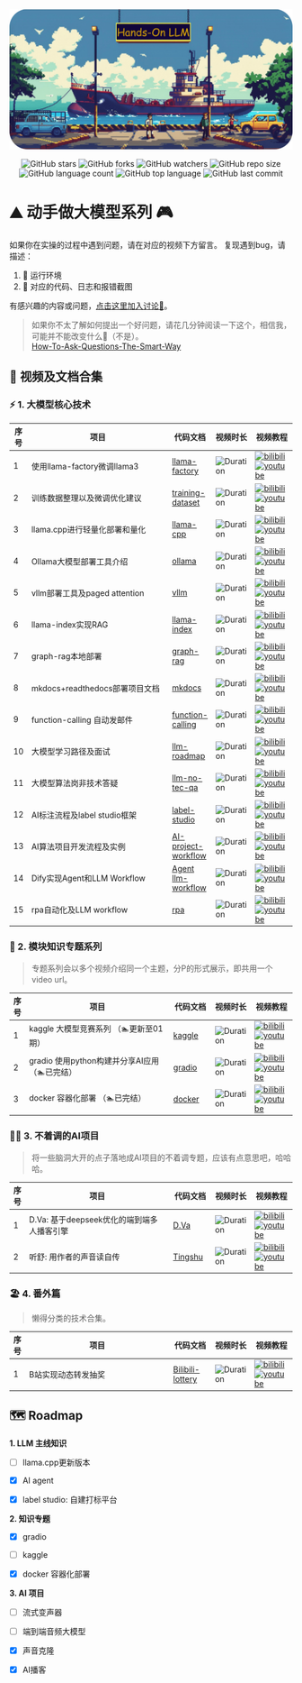 <p align="center">
  <img src="assets/logo-min.png" width="580" alt="Hands on LLMs"/>
</p>

<div align="center">

  ![GitHub stars](https://img.shields.io/github/stars/echonoshy/cgft-llm?style=social)
  ![GitHub forks](https://img.shields.io/github/forks/echonoshy/cgft-llm?style=social)
  ![GitHub watchers](https://img.shields.io/github/watchers/echonoshy/cgft-llm?style=social)
  ![GitHub repo size](https://img.shields.io/github/repo-size/echonoshy/cgft-llm)
  ![GitHub language count](https://img.shields.io/github/languages/count/echonoshy/cgft-llm)
  ![GitHub top language](https://img.shields.io/github/languages/top/echonoshy/cgft-llm)
  ![GitHub last commit](https://img.shields.io/github/last-commit/echonoshy/cgft-llm?color=red)
  
</div>


# ⛰️ 动手做大模型系列 🎮

如果你在实操的过程中遇到问题，请在对应的视频下方留言。
复现遇到bug，请描述：
1. 🎯 运行环境
2. 🧩 对应的代码、日志和报错截图

有感兴趣的内容或问题，[点击这里加入讨论🎉](https://github.com/echonoshy/cgft-llm/discussions)。

> 如果你不太了解如何提出一个好问题，请花几分钟阅读一下这个，相信我，可能并不能改变什么🤫（不是）。  
> [How-To-Ask-Questions-The-Smart-Way](https://github.com/ryanhanwu/How-To-Ask-Questions-The-Smart-Way/blob/main/README-zh_CN.md)  



## 🔬 视频及文档合集

<style>
table {
    width: 100%;
}
table th:nth-of-type(1) {
    width: 5%;
}
table th:nth-of-type(2) {
    width: 55%;
}
table th:nth-of-type(3) {
    width: 15%;
}
table th:nth-of-type(4) {
    width: 10%;
}
table th:nth-of-type(5) {
    width: 15%;
}
</style>

### ⚡ 1. 大模型核心技术

<table>
<thead>
<tr>
    <th>序号</th>
    <th>项目</th>
    <th>代码文档</th>
    <th>视频时长</th>
    <th>视频教程</th>
</tr>
</thead>
<tbody>
<tr>
    <td>1</td>
    <td>使用llama-factory微调llama3</td>
    <td><a href="llama-factory/README.md">llama-factory</a></td>
    <td><img src="https://img.shields.io/badge/Duration-43:21-blue" alt="Duration"></td>
    <td><a href="https://www.bilibili.com/video/BV1uw4m1S7Cd/"><img src="https://img.shields.io/badge/dynamic/json?label=views&style=social&logo=bilibili&query=data.stat.view&url=https%3A%2F%2Fapi.bilibili.com%2Fx%2Fweb-interface%2Fview%3Fbvid%3DBV1uw4m1S7Cd" alt="bilibili"></a> <br> <a href="https://youtu.be/Hpc4QQQuLWM"><img src="https://img.shields.io/youtube/views/Hpc4QQQuLWM?style=social" alt="youtube"></a></td>
</tr>
<tr>
    <td>2</td>
    <td>训练数据整理以及微调优化建议</td>
    <td><a href="docs/llama-factory-training-dataset.md">training-dataset</a></td>
    <td><img src="https://img.shields.io/badge/Duration-20:13-blue" alt="Duration"></td>
    <td><a href="https://www.bilibili.com/video/BV1vrksYgEP9"><img src="https://img.shields.io/badge/dynamic/json?label=views&style=social&logo=bilibili&query=data.stat.view&url=https%3A%2F%2Fapi.bilibili.com%2Fx%2Fweb-interface%2Fview%3Fbvid%3DBV1vrksYgEP9" alt="bilibili"></a> <br> <a href="https://youtu.be/tOVG1YZ9bcI"><img src="https://img.shields.io/youtube/views/tOVG1YZ9bcI?style=social" alt="youtube"></a></td>
</tr>
<tr>
    <td>3</td>
    <td>llama.cpp进行轻量化部署和量化</td>
    <td><a href="llama-cpp/README.md">llama-cpp</a></td>
    <td><img src="https://img.shields.io/badge/Duration-37:15-blue" alt="Duration"></td>
    <td><a href="https://www.bilibili.com/video/BV1et421N7TK"><img src="https://img.shields.io/badge/dynamic/json?label=views&style=social&logo=bilibili&query=data.stat.view&url=https%3A%2F%2Fapi.bilibili.com%2Fx%2Fweb-interface%2Fview%3Fbvid%3DBV1et421N7TK" alt="bilibili"></a> <br> <a href="https://youtu.be/2MYsfe0pc9A"><img src="https://img.shields.io/youtube/views/2MYsfe0pc9A?style=social" alt="youtube"></a></td>
</tr>
<tr>
    <td>4</td>
    <td>Ollama大模型部署工具介绍</td>
    <td><a href="ollama/README.md">ollama</a></td>
    <td><img src="https://img.shields.io/badge/Duration-25:48-blue" alt="Duration"></td>
    <td><a href="https://www.bilibili.com/video/BV1Gs421u7a5/"><img src="https://img.shields.io/badge/dynamic/json?label=views&style=social&logo=bilibili&query=data.stat.view&url=https%3A%2F%2Fapi.bilibili.com%2Fx%2Fweb-interface%2Fview%3Fbvid%3DBV1Gs421u7a5" alt="bilibili"></a> <br> <a href="https://youtu.be/yQ1q8YWacyE"><img src="https://img.shields.io/youtube/views/yQ1q8YWacyE?style=social" alt="youtube"></a></td>
</tr>
<tr>
    <td>5</td>
    <td>vllm部署工具及paged attention</td>
    <td><a href="vllm/README.md">vllm</a></td>
    <td><img src="https://img.shields.io/badge/Duration-31:42-blue" alt="Duration"></td>
    <td><a href="https://www.bilibili.com/video/BV1R1421r7tk"><img src="https://img.shields.io/badge/dynamic/json?label=views&style=social&logo=bilibili&query=data.stat.view&url=https%3A%2F%2Fapi.bilibili.com%2Fx%2Fweb-interface%2Fview%3Fbvid%3DBV1R1421r7tk" alt="bilibili"></a> <br> <a href="https://youtu.be/cQWzKX9gM9Q"><img src="https://img.shields.io/youtube/views/cQWzKX9gM9Q?style=social" alt="youtube"></a></td>
</tr>
<tr>
    <td>6</td>
    <td>llama-index实现RAG</td>
    <td><a href="llama-index/README.md">llama-index</a></td>
    <td><img src="https://img.shields.io/badge/Duration-28:56-blue" alt="Duration"></td>
    <td><a href="https://www.bilibili.com/video/BV1jE421A77u"><img src="https://img.shields.io/badge/dynamic/json?label=views&style=social&logo=bilibili&query=data.stat.view&url=https%3A%2F%2Fapi.bilibili.com%2Fx%2Fweb-interface%2Fview%3Fbvid%3DBV1jE421A77u" alt="bilibili"></a> <br> <a href="https://youtu.be/Q6vUx94HCDc"><img src="https://img.shields.io/youtube/views/Q6vUx94HCDc?style=social" alt="youtube"></a></td>
</tr>
<tr>
    <td>7</td>
    <td>graph-rag本地部署</td>
    <td><a href="graph-rag/README.md">graph-rag</a></td>
    <td><img src="https://img.shields.io/badge/Duration-33:17-blue" alt="Duration"></td>
    <td><a href="https://www.bilibili.com/video/BV1rE421w7t3"><img src="https://img.shields.io/badge/dynamic/json?label=views&style=social&logo=bilibili&query=data.stat.view&url=https%3A%2F%2Fapi.bilibili.com%2Fx%2Fweb-interface%2Fview%3Fbvid%3DBV1rE421w7t3" alt="bilibili"></a> <br> <a href="https://youtu.be/tFLJUXsKGsc"><img src="https://img.shields.io/youtube/views/tFLJUXsKGsc?style=social" alt="youtube"></a></td>
</tr>
<tr>
    <td>8</td>
    <td>mkdocs+readthedocs部署项目文档</td>
    <td><a href="mkdocs/README.md">mkdocs</a></td>
    <td><img src="https://img.shields.io/badge/Duration-22:34-blue" alt="Duration"></td>
    <td><a href="https://www.bilibili.com/video/BV19f421v7P9"><img src="https://img.shields.io/badge/dynamic/json?label=views&style=social&logo=bilibili&query=data.stat.view&url=https%3A%2F%2Fapi.bilibili.com%2Fx%2Fweb-interface%2Fview%3Fbvid%3DBV19f421v7P9" alt="bilibili"></a> <br> <a href="https://youtu.be/FRyvV-hj65M"><img src="https://img.shields.io/youtube/views/FRyvV-hj65M?style=social" alt="youtube"></a></td>
</tr>
<tr>
    <td>9</td>
    <td>function-calling 自动发邮件</td>
    <td><a href="function-calling/README.md">function-calling</a></td>
    <td><img src="https://img.shields.io/badge/Duration-19:45-blue" alt="Duration"></td>
    <td><a href="https://www.bilibili.com/video/BV1eH4y1c7KQ/"><img src="https://img.shields.io/badge/dynamic/json?label=views&style=social&logo=bilibili&query=data.stat.view&url=https%3A%2F%2Fapi.bilibili.com%2Fx%2Fweb-interface%2Fview%3Fbvid%3DBV1eH4y1c7KQ" alt="bilibili"></a> <br> <a href="https://youtu.be/U2tbBxtA_wQ"><img src="https://img.shields.io/youtube/views/U2tbBxtA_wQ?style=social" alt="youtube"></a></td>
</tr>
<tr>
    <td>10</td>
    <td>大模型学习路径及面试</td>
    <td><a href="docs/llm-roadmap.md">llm-roadmap</a></td>
    <td><img src="https://img.shields.io/badge/Duration-45:23-blue" alt="Duration"></td>
    <td><a href="https://www.bilibili.com/video/BV1maW4euELX"><img src="https://img.shields.io/badge/dynamic/json?label=views&style=social&logo=bilibili&query=data.stat.view&url=https%3A%2F%2Fapi.bilibili.com%2Fx%2Fweb-interface%2Fview%3Fbvid%3DBV1maW4euELX" alt="bilibili"></a> <br> <a href="https://youtu.be/-YLeUO6wwz8"><img src="https://img.shields.io/youtube/views/-YLeUO6wwz8?style=social" alt="youtube"></a></td>
</tr>
<tr>
    <td>11</td>
    <td>大模型算法岗非技术答疑</td>
    <td><a href="docs/llm-no-tec-qa.md">llm-no-tec-qa</a></td>
    <td><img src="https://img.shields.io/badge/Duration-38:51-blue" alt="Duration"></td>
    <td><a href="https://www.bilibili.com/video/BV1Kjx7ejE5M/"><img src="https://img.shields.io/badge/dynamic/json?label=views&style=social&logo=bilibili&query=data.stat.view&url=https%3A%2F%2Fapi.bilibili.com%2Fx%2Fweb-interface%2Fview%3Fbvid%3DBV1Kjx7ejE5M" alt="bilibili"></a> <br> <a href="https://youtu.be/JrY8CL0pz68"><img src="https://img.shields.io/youtube/views/JrY8CL0pz68?style=social" alt="youtube"></a></td>
</tr>
<tr>
    <td>12</td>
    <td>AI标注流程及label studio框架</td>
    <td><a href="label-studio/README.md">label-studio</a></td>
    <td><img src="https://img.shields.io/badge/Duration-29:16-blue" alt="Duration"></td>
    <td><a href="https://www.bilibili.com/video/BV1oRxteFEJi/"><img src="https://img.shields.io/badge/dynamic/json?label=views&style=social&logo=bilibili&query=data.stat.view&url=https%3A%2F%2Fapi.bilibili.com%2Fx%2Fweb-interface%2Fview%3Fbvid%3DBV1oRxteFEJi" alt="bilibili"></a> <br> <a href="https://youtu.be/rTNrfq5Ay7o"><img src="https://img.shields.io/youtube/views/rTNrfq5Ay7o?style=social" alt="youtube"></a></td>
</tr>
<tr>
    <td>13</td>
    <td>AI算法项目开发流程及实例</td>
    <td><a href="project-workflow/AI项目开发流程.pdf">AI-project-workflow</a></td>
    <td><img src="https://img.shields.io/badge/Duration-35:27-blue" alt="Duration"></td>
    <td><a href="https://www.bilibili.com/video/BV1XSUpYmERX/"><img src="https://img.shields.io/badge/dynamic/json?label=views&style=social&logo=bilibili&query=data.stat.view&url=https%3A%2F%2Fapi.bilibili.com%2Fx%2Fweb-interface%2Fview%3Fbvid%3DBV1XSUpYmERX" alt="bilibili"></a> <br> <a href="https://youtu.be/dB9t3fcuVF8"><img src="https://img.shields.io/youtube/views/dB9t3fcuVF8?style=social" alt="youtube"></a></td>
</tr>
<tr>
    <td>14</td>
    <td>Dify实现Agent和LLM Workflow</td>
    <td><a href="./dify/agent-llm-workflow-dify.md">Agent llm-workflow</a></td>
    <td><img src="https://img.shields.io/badge/Duration-59:23-blue" alt="Duration"></td>
    <td><a href="https://www.bilibili.com/video/BV1hacaeNEQJ/"><img src="https://img.shields.io/badge/dynamic/json?label=views&style=social&logo=bilibili&query=data.stat.view&url=https%3A%2F%2Fapi.bilibili.com%2Fx%2Fweb-interface%2Fview%3Fbvid%3DBV1hacaeNEQJ" alt="bilibili"></a> <br> <a href="https://youtu.be/zU5nHsUx5ck"><img src="https://img.shields.io/youtube/views/zU5nHsUx5ck?style=social" alt="youtube"></a></td>
</tr>
<tr>
    <td>15</td>
    <td>rpa自动化及LLM workflow</td>
    <td><a href="#">rpa</a></td>
    <td><img src="https://img.shields.io/badge/Duration-13:20-blue" alt="Duration"></td>
    <td><a href="https://www.bilibili.com/video/BV1qcNUeNEXf/"><img src="https://img.shields.io/badge/dynamic/json?label=views&style=social&logo=bilibili&query=data.stat.view&url=https%3A%2F%2Fapi.bilibili.com%2Fx%2Fweb-interface%2Fview%3Fbvid%3DBV1qcNUeNEXf" alt="bilibili"></a> <br> <a href="https://youtu.be/Y7b0RVVO6QI"><img src="https://img.shields.io/youtube/views/Y7b0RVVO6QI?style=social" alt="youtube"></a></td>
</tr>
</tbody>
</table>

### 🔋 2. 模块知识专题系列

> 专题系列会以多个视频介绍同一个主题，分P的形式展示，即共用一个video url。

<table>
<thead>
<tr>
    <th>序号</th>
    <th>项目</th>
    <th>代码文档</th>
    <th>视频时长</th>
    <th>视频教程</th>
</tr>
</thead>
<tbody>
<tr>
    <td>1</td>
    <td>kaggle 大模型竞赛系列  （🏊更新至01期）</td>
    <td><a href="kaggle/getting-started.ipynb">kaggle</a></td>
    <td><img src="https://img.shields.io/badge/Duration-32:15-blue" alt="Duration"></td>
    <td><a href="https://www.bilibili.com/video/BV1vVayeREVe/"><img src="https://img.shields.io/badge/dynamic/json?label=views&style=social&logo=bilibili&query=data.stat.view&url=https%3A%2F%2Fapi.bilibili.com%2Fx%2Fweb-interface%2Fview%3Fbvid%3DBV1vVayeREVe" alt="bilibili"></a> <br> <a href="https://youtu.be/Mz4V3zinMYI"><img src="https://img.shields.io/youtube/views/Mz4V3zinMYI?style=social" alt="youtube"></a></td>
</tr>
<tr>
    <td>2</td>
    <td>gradio 使用python构建并分享AI应用（🏊已完结）</td>
    <td><a href="gradio/README.md">gradio</a></td>
    <td><img src="https://img.shields.io/badge/Duration-70:51-blue" alt="Duration"></td>
    <td><a href="https://www.bilibili.com/video/BV1TK66YYEvJ/"><img src="https://img.shields.io/badge/dynamic/json?label=views&style=social&logo=bilibili&query=data.stat.view&url=https%3A%2F%2Fapi.bilibili.com%2Fx%2Fweb-interface%2Fview%3Fbvid%3DBV1TK66YYEvJ" alt="bilibili"></a> <br> <a href="https://youtu.be/sRW_Q0Wzzwo"><img src="https://img.shields.io/youtube/views/sRW_Q0Wzzwo?style=social" alt="youtube"></a></td>
</tr>
<tr>
    <td>3</td>
    <td>docker 容器化部署     （🏊已完结）</td>
    <td><a href="docker/README.md">docker</a></td>
    <td><img src="https://img.shields.io/badge/Duration-62:59-blue" alt="Duration"></td>
    <td><a href="https://www.bilibili.com/video/BV1o7y7Y8EZ1/"><img src="https://img.shields.io/badge/dynamic/json?label=views&style=social&logo=bilibili&query=data.stat.view&url=https%3A%2F%2Fapi.bilibili.com%2Fx%2Fweb-interface%2Fview%3Fbvid%3DBV1o7y7Y8EZ1" alt="bilibili"></a> <br> <a href="https://youtu.be/DeYNR47abG8"><img src="https://img.shields.io/youtube/views/DeYNR47abG8?style=social" alt="youtube"></a></td>
</tr>
</tbody>
</table>

### 🙌🏻 3. 不着调的AI项目

> 将一些脑洞大开的点子落地成AI项目的不着调专题，应该有点意思吧，哈哈哈。

<table>
<thead>
<tr>
    <th>序号</th>
    <th>项目</th>
    <th>代码文档</th>
    <th>视频时长</th>
    <th>视频教程</th>
</tr>
</thead>
<tbody>
<tr>
    <td>1</td>
    <td>D.Va: 基于deepseek优化的端到端多人播客引擎</td>
    <td><a href="https://github.com/echonoshy/d.va">D.Va</a></td>
    <td><img src="https://img.shields.io/badge/Duration-13:42-blue" alt="Duration"></td>
    <td><a href="https://www.bilibili.com/video/BV1gYzEYrEQt/"><img src="https://img.shields.io/badge/dynamic/json?label=views&style=social&logo=bilibili&query=data.stat.view&url=https%3A%2F%2Fapi.bilibili.com%2Fx%2Fweb-interface%2Fview%3Fbvid%3DBV1miAYeMEqg" alt="bilibili"></a> <br> <a href="https://youtu.be/XjpNdvl-vvY"><img src="https://img.shields.io/youtube/views/XjpNdvl-vvY?style=social" alt="youtube"></a></td>
</tr>
<tr>
    <td>2</td>
    <td>听舒: 用作者的声音读自传</td>
    <td><a href="https://github.com/echonoshy/tingshu">Tingshu</a></td>
    <td><img src="https://img.shields.io/badge/Duration-4:16-blue" alt="Duration"></td>
    <td><a href="https://www.bilibili.com/video/BV1gYzEYrEQt/"><img src="https://img.shields.io/badge/dynamic/json?label=views&style=social&logo=bilibili&query=data.stat.view&url=https%3A%2F%2Fapi.bilibili.com%2Fx%2Fweb-interface%2Fview%3Fbvid%3DBV1miAYeMEqg" alt="bilibili"></a> <br> <a href="https://youtu.be/TdCrbDvICbw"><img src="https://img.shields.io/youtube/views/TdCrbDvICbw?style=social" alt="youtube"></a></td>
</tr>
</tbody>
</table>

### 🏖️ 4. 番外篇

> 懒得分类的技术合集。

<table>
<thead>
<tr>
    <th>序号</th>
    <th>项目</th>
    <th>代码文档</th>
    <th>视频时长</th>
    <th>视频教程</th>
</tr>
</thead>
<tbody>
<tr>
    <td>1</td>
    <td>B站实现动态转发抽奖</td>
    <td><a href="dulldrum/bilibili_lottery.js">Bilibili-lottery</a></td>
    <td><img src="https://img.shields.io/badge/Duration-4:40-blue" alt="Duration"></td>
    <td><a href="https://www.bilibili.com/video/BV1zdDpYhEqj/"><img src="https://img.shields.io/badge/dynamic/json?label=views&style=social&logo=bilibili&query=data.stat.view&url=https%3A%2F%2Fapi.bilibili.com%2Fx%2Fweb-interface%2Fview%3Fbvid%3DBV1zdDpYhEqj" alt="bilibili"></a> <br> <a href="https://youtu.be/Bnb92NG30us"><img src="https://img.shields.io/youtube/views/Bnb92NG30us?style=social" alt="youtube"></a></td>
</tr>
</tbody>
</table>



## 🗺️ Roadmap


**1. LLM 主线知识**
- [ ] llama.cpp更新版本
- [x] AI agent
- [x] label studio: 自建打标平台


**2. 知识专题**
- [x] gradio 
- [ ] kaggle
- [x] docker 容器化部署


**3. AI 项目**
  - [ ] 流式变声器
  - [ ] 端到端音频大模型
  - [x] 声音克隆
  - [x] AI播客

